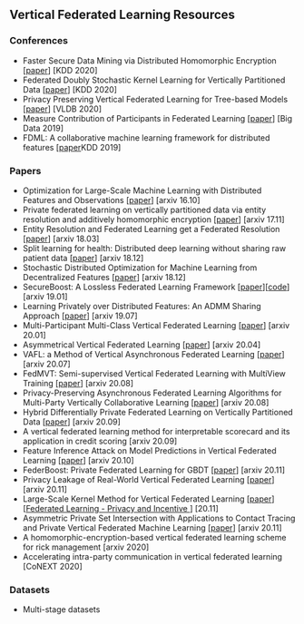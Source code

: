 ## Vertical Federated Learning Resources

### Conferences

* Faster Secure Data Mining via Distributed Homomorphic Encryption [[paper](https://www.kdd.org/kdd2020/accepted-papers/view/faster-secure-data-mining-via-distributed-homomorphic-encryption)] [KDD 2020]
* Federated Doubly Stochastic Kernel Learning for Vertically Partitioned Data [[paper](https://www.kdd.org/kdd2020/accepted-papers/view/federated-doubly-stochastic-kernel-learning-for-vertically-partitioned-data)] [KDD 2020]
* Privacy Preserving Vertical Federated Learning for Tree-based Models [[paper](https://arxiv.org/abs/2008.06170)] [VLDB 2020]
* Measure Contribution of Participants in Federated Learning [[paper](https://arxiv.org/pdf/1909.08525.pdf)] [Big Data 2019]
* FDML: A collaborative machine learning framework for distributed features [[paper](https://www.kdd.org/kdd2019/accepted-papers/view/fdml-a-collaborative-machine-learning-framework-for-distributed-features)KDD 2019]

### Papers

* Optimization for Large-Scale Machine Learning with Distributed Features and Observations [[paper](https://arxiv.org/abs/1610.10060)] [arxiv 16.10]
* Private federated learning on vertically partitioned data via entity resolution and additively homomorphic encryption [[paper](https://arxiv.org/abs/1711.10677)] [arxiv 17.11]
* Entity Resolution and Federated Learning get a Federated Resolution [[paper](https://arxiv.org/abs/1803.04035)] [arxiv 18.03]
* Split learning for health: Distributed deep learning without sharing raw patient data [[paper](https://arxiv.org/abs/1812.00564)] [arxiv 18.12]
* Stochastic Distributed Optimization for Machine Learning from Decentralized Features [[paper](https://arxiv.org/abs/1812.06415)] [arxiv 18.12]
* SecureBoost: A Lossless Federated Learning Framework [[paper](https://arxiv.org/abs/1901.08755)][[code](https://github.com/FederatedAI/FATE)] [arxiv 19.01]
* Learning Privately over Distributed Features: An ADMM Sharing Approach [[paper](https://arxiv.org/abs/1907.07735)] [arxiv 19.07]
* Multi-Participant Multi-Class Vertical Federated Learning [[paper](https://arxiv.org/abs/2001.11154)] [arxiv 20.01]
* Asymmetrical Vertical Federated Learning [[paper](https://arxiv.org/abs/2004.07427)] [arxiv 20.04]
* VAFL: a Method of Vertical Asynchronous Federated Learning [[paper](https://arxiv.org/abs/2007.06081)] [arxiv 20.07]
* FedMVT: Semi-supervised Vertical Federated Learning with MultiView Training [[paper](https://arxiv.org/pdf/2008.10838)] [arxiv 20.08]
* Privacy-Preserving Asynchronous Federated Learning Algorithms for Multi-Party Vertically Collaborative Learning [[paper](https://arxiv.org/pdf/2008.06233.pdf)] [arxiv 20.08]
* Hybrid Differentially Private Federated Learning on Vertically Partitioned Data [[paper](https://arxiv.org/pdf/2009.02763)] [arxiv 20.09]
* A vertical federated learning method for interpretable scorecard and its application in credit scoring [arxiv 20.09]
* Feature Inference Attack on Model Predictions in Vertical Federated Learning [[paper](https://arxiv.org/pdf/2010.10152)] [arxiv 20.10]
* FederBoost: Private Federated Learning for GBDT [[paper](https://arxiv.org/abs/2011.02796)] [arxiv 20.11]
* Privacy Leakage of Real-World Vertical Federated Learning [[paper](https://arxiv.org/pdf/2011.09290)] [arxiv 20.11]
* Large-Scale Kernel Method for Vertical Federated Learning [[paper](https://link.springer.com/content/pdf/10.1007%2F978-3-030-63076-8.pdf)] [[Federated Learning - Privacy and Incentive ](https://www.springer.com/gp/book/9783030630751)] [20.11]
* Asymmetric Private Set Intersection with Applications to Contact Tracing and Private Vertical Federated Machine Learning [[paper](https://arxiv.org/pdf/2011.09350)] [arxiv 20.11]
* A homomorphic-encryption-based vertical federated learning scheme for rick management [arxiv 2020]
* Accelerating intra-party communication in vertical federated learning [CoNEXT 2020]

### Datasets

* Multi-stage datasets
